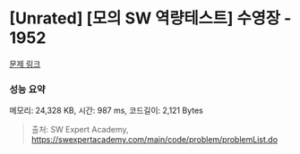 # [Unrated] [모의 SW 역량테스트] 수영장 - 1952 

[문제 링크](https://swexpertacademy.com/main/code/problem/problemDetail.do?contestProbId=AV5PpFQaAQMDFAUq) 

### 성능 요약

메모리: 24,328 KB, 시간: 987 ms, 코드길이: 2,121 Bytes



> 출처: SW Expert Academy, https://swexpertacademy.com/main/code/problem/problemList.do